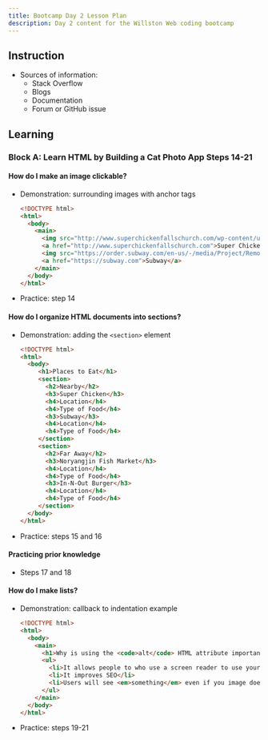 ```yaml
---
title: Bootcamp Day 2 Lesson Plan
description: Day 2 content for the Willston Web coding bootcamp
---
```


## Instruction

- Sources of information:
    - Stack Overflow
    - Blogs
    - Documentation
    - Forum or GitHub issue

## Learning

### Block A: Learn HTML by Building a Cat Photo App Steps 14-21

#### How do I make an image clickable?

- Demonstration: surrounding images with anchor tags
    ```html
    <!DOCTYPE html>
    <html>
      <body>
        <main>
          <img src="http://www.superchickenfallschurch.com/wp-content/uploads/2014/12/logo.png" alt="Super Chicken Falls Church logo">
          <a href="http://www.superchickenfallschurch.com">Super Chicken</a>
          <img src="https://order.subway.com/en-us/-/media/Project/Remote-Order/Images/Logo/subway-logo.png" alt="Subway logo">
          <a href="https://subway.com">Subway</a>
        </main>
      </body>
    </html>
    ```
- Practice: step 14

#### How do I organize HTML documents into sections?

- Demonstration: adding the `<section>` element
    ```html
    <!DOCTYPE html>
    <html>
      <body>
         <h1>Places to Eat</h1>
         <section>
           <h2>Nearby</h2>
           <h3>Super Chicken</h3>
           <h4>Location</h4>
           <h4>Type of Food</h4>
           <h3>Subway</h3>
           <h4>Location</h4>
           <h4>Type of Food</h4>
         </section>
         <section>
           <h2>Far Away</h2>
           <h3>Noryangjin Fish Market</h3>
           <h4>Location</h4>
           <h4>Type of Food</h4>
           <h3>In-N-Out Burger</h3>
           <h4>Location</h4>
           <h4>Type of Food</h4>
         </section>
      </body>
    </html>
    ```
- Practice: steps 15 and 16

#### Practicing prior knowledge

- Steps 17 and 18

#### How do I make lists?

- Demonstration: callback to indentation example
    ```html
    <!DOCTYPE html>
    <html>
      <body>
        <main>
          <h1>Why is using the <code>alt</code> HTML attribute important?</h1>
          <ul>
            <li>It allows people to who use a screen reader to use your site</li>
            <li>It improves SEO</li>
            <li>Users will see <em>something</em> even if you image doesn't load</li>
          </ul>
        </main>
      </body>
    </html>
    ```
- Practice: steps 19-21
